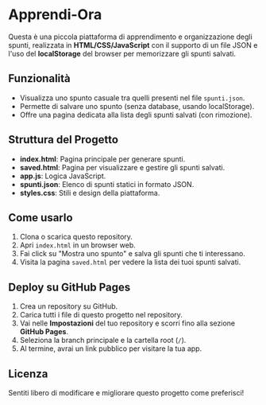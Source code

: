 # Apprendi-Ora

Questa è una piccola piattaforma di apprendimento e organizzazione degli spunti,
realizzata in **HTML/CSS/JavaScript** con il supporto di un file JSON e l'uso del
**localStorage** del browser per memorizzare gli spunti salvati.

## Funzionalità

- Visualizza uno spunto casuale tra quelli presenti nel file `spunti.json`.
- Permette di salvare uno spunto (senza database, usando localStorage).
- Offre una pagina dedicata alla lista degli spunti salvati (con rimozione).

## Struttura del Progetto
- **index.html**: Pagina principale per generare spunti.
- **saved.html**: Pagina per visualizzare e gestire gli spunti salvati.
- **app.js**: Logica JavaScript.
- **spunti.json**: Elenco di spunti statici in formato JSON.
- **styles.css**: Stili e design della piattaforma.

## Come usarlo

1. Clona o scarica questo repository.
2. Apri `index.html` in un browser web.
3. Fai click su "Mostra uno spunto" e salva gli spunti che ti interessano.
4. Visita la pagina `saved.html` per vedere la lista dei tuoi spunti salvati.

## Deploy su GitHub Pages

1. Crea un repository su GitHub.
2. Carica tutti i file di questo progetto nel repository.
3. Vai nelle **Impostazioni** del tuo repository e scorri fino alla sezione
   **GitHub Pages**.
4. Seleziona la branch principale e la cartella root (`/`).
5. Al termine, avrai un link pubblico per visitare la tua app.

## Licenza

Sentiti libero di modificare e migliorare questo progetto come preferisci!
